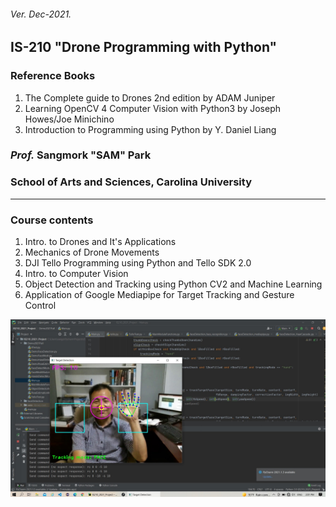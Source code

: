 
<h6>Ver. Dec-2021.</h6>

## IS-210 "Drone Programming with Python"

### Reference Books

1. The Complete guide to Drones 2nd edition by ADAM Juniper
2. Learning OpenCV 4 Computer Vision with Python3 by Joseph Howes/Joe Minichino
3. Introduction to Programming using Python by Y. Daniel Liang

### _Prof._ **Sangmork "SAM" Park**

### School of Arts and Sciences, Carolina University

---

### Course contents

1. Intro. to Drones and It's Applications
2. Mechanics of Drone Movements
3. DJI Tello Programming using Python and Tello SDK 2.0
4. Intro. to Computer Vision
5. Object Detection and Tracking using Python CV2 and Machine Learning
6. Application of Google Mediapipe for Target Tracking and Gesture Control

<!-- ![target_tracking_image](../Images/drone_demo.jpg) -->
<img src="../Images/drone_demo.jpg" width=700/>

